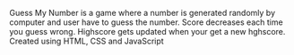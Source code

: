 Guess My Number is a game where a number is generated randomly by computer and user have to guess the number.
Score decreases each time you guess wrong.
Highscore gets updated when your get a new hghscore.
Created using HTML, CSS and JavaScript
